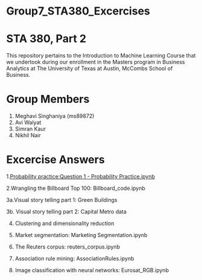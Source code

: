 # Group7_STA380_Excercises

# STA 380, Part 2
This repository pertains to the Introduction to Machine Learning Course that we undertook during our enrollment in the Masters program in Business Analytics at The University of Texas at Austin, McCombs School of Business.

# Group Members
1. Meghavi Singhaniya (ms89872)
2. Avi Walyat
3. Simran Kaur
4. Nikhil Nair

# Excercise Answers
1.[Probability practice:Question 1 - Probability Practice.ipynb](https://github.com/meghavi1610/Group7_STA380_Excercises/blob/main/Question%201%20-%20Probability%20Practice.ipynb)

2.Wrangling the Billboard Top 100: Billboard_code.ipynb

3a.Visual story telling part 1: Green Buildings

3b. Visual story telling part 2: Capital Metro data

4. Clustering and dimensionality reduction

5. Market segmentation: Marketing Segmentation.ipynb

6. The Reuters corpus: reuters_corpus.ipynb

7. Association rule mining: AssociationRules.ipynb

8. Image classification with neural networks: Eurosat_RGB.ipynb

